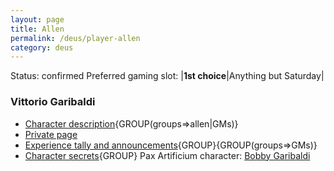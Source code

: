 ```yaml
---
layout: page
title: Allen
permalink: /deus/player-allen
category: deus
---
```

Status: confirmed
Preferred gaming slot:
|__1st choice__|Anything but Saturday|
### Vittorio Garibaldi
* [Character description](char-public-allen){GROUP(groups=&gt;allen|GMs)}
* [Private page](char-private-allen)
* [Experience tally and announcements](announce-allen){GROUP}{GROUP(groups=&gt;GMs)}
* [Character secrets](char-secrets-allen){GROUP}
Pax Artificium character: [Bobby Garibaldi](/pax/pcs/bobby.html)

